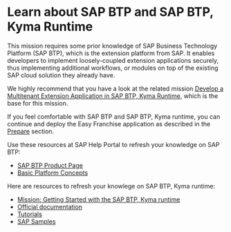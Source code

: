 # Learn about SAP BTP and SAP BTP, Kyma Runtime

This mission requires some prior knowledge of SAP Business Technology Platform (SAP BTP), which is the extension platform from SAP. It enables developers to implement loosely-coupled extension applications securely, thus implementing additional workflows, or modules on top of the existing SAP cloud solution they already have. 

We highly recommend that you have a look at the related mission [Develop a Multitenant Extension Application in SAP BTP, Kyma Runtime](https://discovery-center.cloud.sap/missiondetail/3683/3726/), which is the base for this mission.

If you feel comfortable with SAP BTP and SAP BTP, Kyma runtime, you can continue and deploy the Easy Franchise application as described in the [Prepare](/documentation/prepare/README.md) section.

Use these resources at SAP Help Portal to refresh your knowledge on SAP BTP:

* [SAP BTP Product Page](https://help.sap.com/viewer/product/BTP/Cloud/en-US?task=discover_task)
* [Basic Platform Concepts](https://help.sap.com/viewer/3504ec5ef16548778610c7e89cc0eac3/Cloud/en-US/73beb06e127f4e47b849aa95344aabe1.html)

Here are resources to refresh your knowlege on SAP BTP, Kyma runtime:
* [Mission: Getting Started with the SAP BTP, Kyma runtime](https://discovery-center.cloud.sap/missiondetail/3252/3281/) 
* [Official documentation](https://kyma-project.io/docs/kyma/latest)
* [Tutorials](https://kyma-project.io/docs/kyma/latest/03-tutorials/)
* [SAP Samples](https://github.com/SAP-samples/kyma-runtime-extension-samples)
